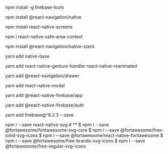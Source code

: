 

npm install -g firebase-tools

npm install @react-navigation/native

npm install react-native-screens

npm i react-native-safe-area-context

npm install @react-navigation/native-stack

yarn add native-base

yarn add react-native-gesture-handler react-native-reanimated

yarn add @react-navigation/drawer

yarn add react-native-modal

yarn add @react-native-firebase/app

yarn add @react-native-firebase/auth

yarn add firebase@^8.2.3 --save

npm i --save react-native-svg # **
$ npm i --save @fortawesome/fontawesome-svg-core
$ npm i --save @fortawesome/free-solid-svg-icons
$ npm i --save @fortawesome/react-native-fontawesome
$ npm i --save @fortawesome/free-brands-svg-icons
$ npm i --save @fortawesome/free-regular-svg-icons
